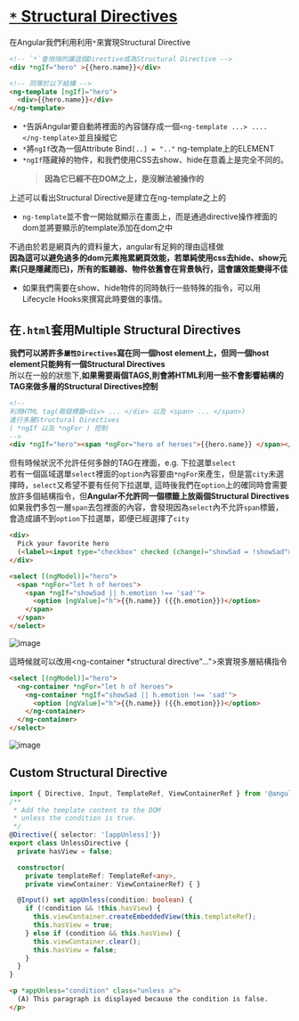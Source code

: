 # [ `*` Structural Directives](https://ithelp.ithome.com.tw/articles/10195273)

在Angular我們利用利用`*`來實現Structural Directive  
```html
<!-- `*`會悄悄的讓這個Directive成為Structural Directive -->
<div *ngIf="hero" >{{hero.name}}</div>

<!-- 同等於以下結構 -->
<ng-template [ngIf]="hero">
  <div>{{hero.name}}</div>
</ng-template>
```
- `*`告訴Angular要自動將裡面的內容儲存成一個`<ng-template ...> .... </ng-template>`並且操縱它
- `*`將`ngIf`改為一個Attribute Bind`[..] = ".."` ng-template上的ELEMENT
- `*ngIf`隱藏掉的物件，和我們使用CSS去show、hide在意義上是完全不同的。
  > **因為它已經不在DOM之上，是沒辦法被操作的**

上述可以看出Structural Directive是建立在ng-template之上的
- `ng-template`並不會一開始就顯示在畫面上，而是通過directive操作裡面的dom並將要顯示的template添加在dom之中

不過由於若是網頁內的資料量大，angular有足夠的理由這樣做  
**因為這可以避免過多的dom元素拖累網頁效能，若單純使用css去hide、show元素(只是隱藏而已)，所有的監聽器、物件依舊會在背景執行，這會讓效能變得不佳**
- 如果我們需要在show、hide物件的同時執行一些特殊的指令，可以用Lifecycle Hooks來撰寫此時要做的事情。

## 在`.html`套用Multiple Structural Directives

**我們可以將許多`屬性Directives`寫在同一個host element上，但同一個host element只能夠有一個Structural Directives**   
所以在一般的狀態下,**如果需要兩個TAGS,則會將HTML利用一些不會影響結構的TAG來做多層的Structural Directives控制**   

```html
<!-- 
利用HTML tag(兩個標籤<div> ... </die> 以及 <span> ... </span>)
進行多層Structural Directives
( *ngIf 以及 *ngFor ) 控制
-->
<div *ngIf="hero"><span *ngFor="hero of heroes">{{hero.name}} </span></div>
```

但有時候狀況不允許任何多餘的TAG在裡面，e.g. 下拉選單`select`  
若有一個區域選單`select`裡面的`option`內容要由`*ngFor`來產生，但是當`city`未選擇時，`select`又希望不要有任何下拉選單, 這時後我們在`option`上的確同時會需要放許多個結構指令，但**Angular不允許同一個標籤上放兩個Structural Directives**如果我們多包一層`span`去包裡面的內容，會發現因為`select`內不允許`span`標籤，會造成讀不到`option`下拉選單，即便已經選擇了`city`
```html 
<div>
  Pick your favorite hero
  (<label><input type="checkbox" checked (change)="showSad = !showSad">show sad</label>)
</div>

<select [(ngModel)]="hero">
  <span *ngFor="let h of heroes">
    <span *ngIf="showSad || h.emotion !== 'sad'">
      <option [ngValue]="h">{{h.name}} ({{h.emotion}})</option>
    </span>
  </span>
</select>
```
![image](https://user-images.githubusercontent.com/68631186/129431539-5f8ffb4c-92e4-4dd8-b8eb-b78a687f6ba6.png)


這時候就可以改用<ng-container *structural directive"...">來實現多層結構指令
```html
<select [(ngModel)]="hero">
  <ng-container *ngFor="let h of heroes">
    <ng-container *ngIf="showSad || h.emotion !== 'sad'">
      <option [ngValue]="h">{{h.name}} ({{h.emotion}})</option>
    </ng-container>
  </ng-container>
</select>
```

![image](https://user-images.githubusercontent.com/68631186/129431979-33264c35-0cf9-4998-aaaa-c03294e83fc4.gif)

## Custom Structural Directive
```typescript
import { Directive, Input, TemplateRef, ViewContainerRef } from '@angular/core';
/**
 * Add the template content to the DOM 
 * unless the condition is true.
 */
@Directive({ selector: '[appUnless]'})
export class UnlessDirective {
  private hasView = false;

  constructor(
    private templateRef: TemplateRef<any>,
    private viewContainer: ViewContainerRef) { }

  @Input() set appUnless(condition: boolean) {
    if (!condition && !this.hasView) {
      this.viewContainer.createEmbeddedView(this.templateRef);
      this.hasView = true;
    } else if (condition && this.hasView) {
      this.viewContainer.clear();
      this.hasView = false;
    }
  }
}
```
```html
<p *appUnless="condition" class="unless a">
  (A) This paragraph is displayed because the condition is false.
</p>
```
